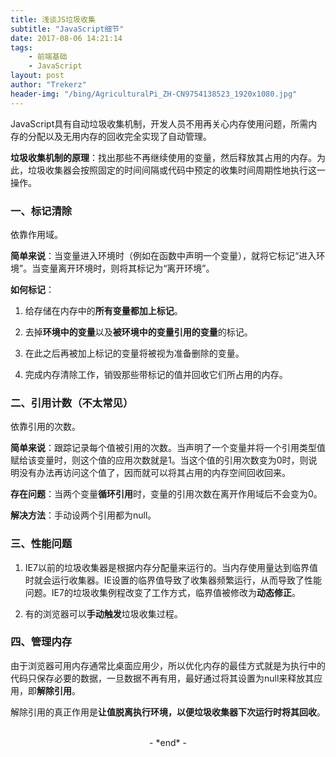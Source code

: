 ```yaml
---
title: 浅谈JS垃圾收集
subtitle: "JavaScript细节"
date: 2017-08-06 14:21:14
tags: 
	- 前端基础
	- JavaScript
layout: post
author: "Trekerz"
header-img: "/bing/AgriculturalPi_ZH-CN9754138523_1920x1080.jpg"
---
```


JavaScript具有自动垃圾收集机制，开发人员不用再关心内存使用问题，所需内存的分配以及无用内存的回收完全实现了自动管理。

**垃圾收集机制的原理**：找出那些不再继续使用的变量，然后释放其占用的内存。为此，垃圾收集器会按照固定的时间间隔或代码中预定的收集时间周期性地执行这一操作。

### **一、标记清除**

依靠作用域。

**简单来说**：当变量进入环境时（例如在函数中声明一个变量），就将它标记“进入环境”。当变量离开环境时，则将其标记为“离开环境”。

**如何标记**：

1. 给存储在内存中的**所有变量都加上标记**。

2. 去掉**环境中的变量**以及**被环境中的变量引用的变量**的标记。

3. 在此之后再被加上标记的变量将被视为准备删除的变量。

4. 完成内存清除工作，销毁那些带标记的值并回收它们所占用的内存。

### **二、引用计数（不太常见）**

依靠引用的次数。

**简单来说**：跟踪记录每个值被引用的次数。当声明了一个变量并将一个引用类型值赋给该变量时，则这个值的应用次数就是1。当这个值的引用次数变为0时，则说明没有办法再访问这个值了，因而就可以将其占用的内存空间回收回来。

**存在问题**：当两个变量**循环引用**时，变量的引用次数在离开作用域后不会变为0。

**解决方法**：手动设两个引用都为null。

### **三、性能问题**

1. IE7以前的垃圾收集器是根据内存分配量来运行的。当内存使用量达到临界值时就会运行收集器。IE设置的临界值导致了收集器频繁运行，从而导致了性能问题。​IE7的垃圾收集例程改变了工作方式，临界值被修改为**动态修正**。 


2. 有的浏览器可以**手动触发**垃圾收集过程。

### **四、管理内存**

由于浏览器可用内存通常比桌面应用少，所以优化内存的最佳方式就是为执行中的代码只保存必要的数据，一旦数据不再有用，最好通过将其设置为null来释放其应用，即**解除引用**。

解除引用的真正作用是**让值脱离执行环境，以便垃圾收集器下次运行时将其回收**。

<br/>

<center>-&nbsp;*end*&nbsp;-</center>

<br/>